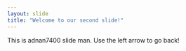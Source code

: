 ```yaml
---
layout: slide
title: "Welcome to our second slide!"
---
```


This is adnan7400 slide man.
Use the left arrow to go back!
